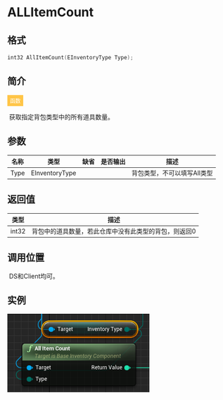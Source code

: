 # ALLItemCount

## 格式

```C++
int32 AllItemCount(EInventoryType Type);
```

## 简介

<span style="padding: 4px 6px; font-size: 12px; display: inline-block; color: #FFFFFF; background: #FFC547;">函数</span>

​	获取指定背包类型中的所有道具数量。

## 参数

| 名称 | 类型           | 缺省 | 是否输出 | 描述                        |
| ---- | -------------- | ---- | -------- | --------------------------- |
| Type | EInventoryType |      |          | 背包类型，不可以填写All类型 |

## 返回值

| 类型  | 描述                                                  |
| ----- | ----------------------------------------------------- |
| int32 | 背包中的道具数量，若此仓库中没有此类型的背包，则返回0 |

## 调用位置

​	DS和Client均可。

## 实例

![](../../Resources/ALLItemCountFunction.png)